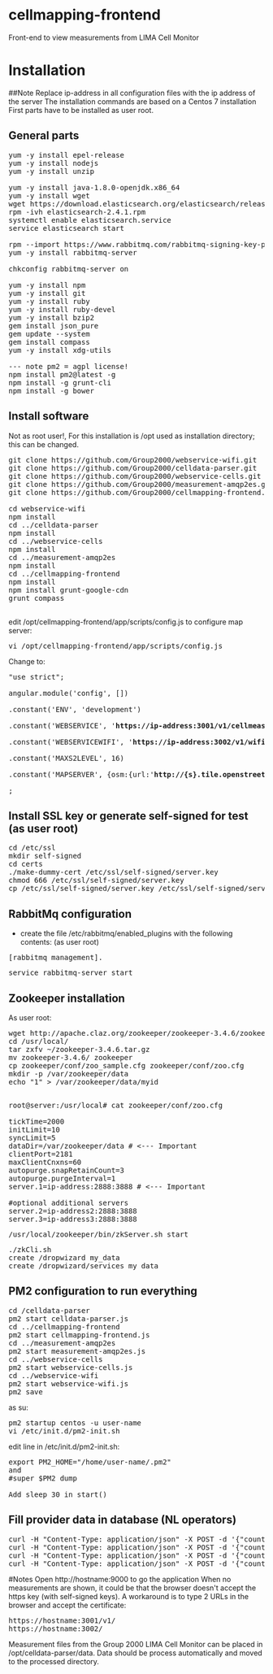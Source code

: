 # cellmapping-frontend
Front-end to view measurements from LIMA Cell Monitor

# Installation
##Note
Replace ip-address in all configuration files with the ip address of the server
The installation commands are based on a Centos 7 installation<BR>
First parts have to be installed as user root.
## General parts
<pre>
yum -y install epel-release
yum -y install nodejs
yum -y install unzip

yum -y install java-1.8.0-openjdk.x86_64
yum -y install wget
wget https://download.elasticsearch.org/elasticsearch/release/org/elasticsearch/distribution/rpm/elasticsearch/2.4.1/elasticsearch-2.4.1.rpm
rpm -ivh elasticsearch-2.4.1.rpm
systemctl enable elasticsearch.service
service elasticsearch start

rpm --import https://www.rabbitmq.com/rabbitmq-signing-key-public.asc
yum -y install rabbitmq-server

chkconfig rabbitmq-server on

yum -y install npm
yum -y install git
yum -y install ruby
yum -y install ruby-devel
yum -y install bzip2
gem install json_pure
gem update --system
gem install compass
yum -y install xdg-utils

--- note pm2 = agpl license!
npm install pm2@latest -g
npm install -g grunt-cli
npm install -g bower
</pre>

## Install software
Not as root user!, For this installation is /opt used as installation directory; this can be changed.
<pre>
git clone https://github.com/Group2000/webservice-wifi.git
git clone https://github.com/Group2000/celldata-parser.git
git clone https://github.com/Group2000/webservice-cells.git
git clone https://github.com/Group2000/measurement-amqp2es.git
git clone https://github.com/Group2000/cellmapping-frontend.git

cd webservice-wifi
npm install
cd ../celldata-parser
npm install
cd ../webservice-cells
npm install
cd ../measurement-amqp2es
npm install
cd ../cellmapping-frontend
npm install
npm install grunt-google-cdn
grunt compass

</pre>
edit /opt/cellmapping-frontend/app/scripts/config.js to configure map server:
<pre>
vi /opt/cellmapping-frontend/app/scripts/config.js
</pre>
Change to:
<pre>
"use strict";

angular.module('config', [])

.constant('ENV', 'development')

.constant('WEBSERVICE', '<B>https://ip-address:3001/v1/cellmeasurements-dev</B>')

.constant('WEBSERVICEWIFI', '<B>https://ip-address:3002/v1/wifimeasurements-dev</B>')

.constant('MAXS2LEVEL', 16)

.constant('MAPSERVER', {osm:{url:'<B>http://{s}.tile.openstreetmap.org/{z}/{x}/{y}.png</B>',type:'xyz',name:'OpenStreetMap',options:{tms:false,maxZoom:22,opacity:1}},luchtfoto:{url:'https://localhost/tiles/ortho_rgb_composite/{z}/{x}/{y}.png',type:'xyz',name:'Luchtfoto',options:{tms:false,maxZoom:20,opacity:0.9}},center:{lat:52.06,lng:4.37,zoom:10}})

;
</pre>

## Install SSL key or generate self-signed for test (as user root)
<pre>
cd /etc/ssl
mkdir self-signed
cd certs
./make-dummy-cert /etc/ssl/self-signed/server.key
chmod 666 /etc/ssl/self-signed/server.key
cp /etc/ssl/self-signed/server.key /etc/ssl/self-signed/server.crt
</pre>

## RabbitMq configuration
* create the file /etc/rabbitmq/enabled_plugins with the following contents: (as user root)
<pre>
[rabbitmq_management].
</pre>

<pre>
service rabbitmq-server start
</pre>

## Zookeeper installation
As user root:
<pre>
wget http://apache.claz.org/zookeeper/zookeeper-3.4.6/zookeeper-3.4.6.tar.gz
cd /usr/local/
tar zxfv ~/zookeeper-3.4.6.tar.gz
mv zookeeper-3.4.6/ zookeeper
cp zookeeper/conf/zoo_sample.cfg zookeeper/conf/zoo.cfg
mkdir -p /var/zookeeper/data
echo "1" > /var/zookeeper/data/myid

</pre>
<pre>
root@server:/usr/local# cat zookeeper/conf/zoo.cfg

tickTime=2000
initLimit=10
syncLimit=5
dataDir=/var/zookeeper/data # <--- Important
clientPort=2181
maxClientCnxns=60
autopurge.snapRetainCount=3
autopurge.purgeInterval=1
server.1=ip-address:2888:3888 # <--- Important

#optional additional servers
server.2=ip-address2:2888:3888
server.3=ip-address3:2888:3888
</pre>

<pre>
/usr/local/zookeeper/bin/zkServer.sh start
</pre> 

<pre>
./zkCli.sh
create /dropwizard my_data
create /dropwizard/services my_data
</pre>

## PM2 configuration to run everything
<pre>
cd <Install-dir>/celldata-parser
pm2 start celldata-parser.js
cd ../cellmapping-frontend
pm2 start cellmapping-frontend.js
cd ../measurement-amqp2es
pm2 start measurement-amqp2es.js
cd ../webservice-cells
pm2 start webservice-cells.js
cd ../webservice-wifi
pm2 start webservice-wifi.js
pm2 save
</pre>
as su:
<pre>
pm2 startup centos -u user-name
vi /etc/init.d/pm2-init.sh
</pre>
edit line in /etc/init.d/pm2-init.sh:
<pre>
export PM2_HOME="/home/user-name/.pm2"
and
#super $PM2 dump

Add sleep 30 in start()
</pre>

## Fill provider data in database (NL operators)
<pre>
curl -H "Content-Type: application/json" -X POST -d '{"country":"Netherlands","iso":"NL","brand":"Vodafone","name":"Vodafone NL","mcc":204,"net":4}' -k https://ip-address:3001/v1/cellmeasurements-dev/provider
curl -H "Content-Type: application/json" -X POST -d '{"country":"Netherlands","iso":"NL","brand":"KPN","name":"KPN NL","mcc":204,"net":8}' -k https://ip-address:3001/v1/cellmeasurements-dev/provider
curl -H "Content-Type: application/json" -X POST -d '{"country":"Netherlands","iso":"NL","brand":"T-Mobile","name":"TMO NL","mcc":204,"net":16}' -k https://ip-address:3001/v1/cellmeasurements-dev/provider
curl -H "Content-Type: application/json" -X POST -d '{"country":"Netherlands","iso":"NL","brand":"Tele 2","name":"Tele2 NL","mcc":204,"net":2}' -k https://ip-address:3001/v1/cellmeasurements-dev/provider
</pre>

#Notes
Open http://hostname:9000 to go the application
When no measurements are shown, it could be that the browser doesn't accept the https key (with self-signed keys). A workaround is to type 2 URLs in the browser and accept the certificate:
<pre>
https://hostname:3001/v1/
https://hostname:3002/
</pre>
Measurement files from the Group 2000 LIMA Cell Monitor can be placed in /opt/celldata-parser/data. Data should be process automatically and moved to the processed directory.
